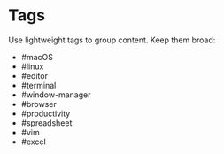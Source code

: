 # Tags

Use lightweight tags to group content. Keep them broad:

- #macOS
- #linux
- #editor
- #terminal
- #window-manager
- #browser
- #productivity
- #spreadsheet
- #vim
- #excel
